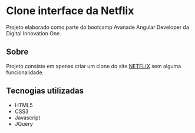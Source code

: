 # Clone interface da Netflix

Projeto elaborado como parte do bootcamp Avanade Angular Developer da Digital Innovation One.

## Sobre

Projeto consiste em apenas criar um clone do site [NETFLIX](https://www.netflix.com.br) sem alguma funcionalidade.

## Tecnogias utilizadas
* HTML5
* CSS3
* Javascript 
* JQuery
